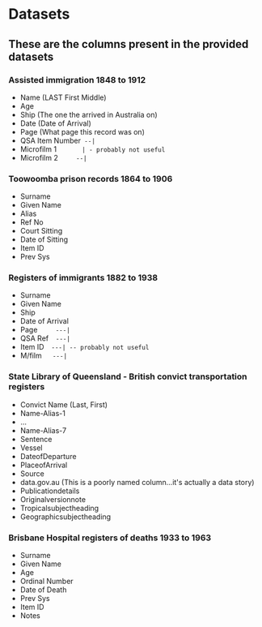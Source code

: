 # Datasets

## These are the columns present in the provided datasets

### Assisted immigration 1848 to 1912

- Name (LAST First Middle)
- Age
- Ship (The one the arrived in Australia on)
- Date (Date of Arrival)
- Page (What page this record was on)
- QSA Item Number` --|`
- Microfilm 1`       | - probably not useful`
- Microfilm 2`     --|`

### Toowoomba prison records 1864 to 1906

- Surname
- Given Name
- Alias
- Ref No
- Court Sitting
- Date of Sitting
- Item ID
- Prev Sys

### Registers of immigrants 1882 to 1938

- Surname
- Given Name
- Ship
- Date of Arrival
- Page`     ---|`
- QSA Ref`  ---|`
- Item ID`  ---| -- probably not useful`
- M/film`   ---|`

### State Library of Queensland - British convict transportation registers

- Convict Name (Last, First)
- Name-Alias-1
- ...
- Name-Alias-7
- Sentence
- Vessel
- DateofDeparture
- PlaceofArrival
- Source
- data.gov.au (This is a poorly named column...it's actually a data story)
- Publicationdetails
- Originalversionnote
- Tropicalsubjectheading
- Geographicsubjectheading

### Brisbane Hospital registers of deaths 1933 to 1963

- Surname
- Given Name
- Age
- Ordinal Number
- Date of Death
- Prev Sys
- Item ID
- Notes
